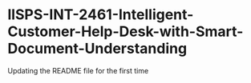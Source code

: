 # llSPS-INT-2461-Intelligent-Customer-Help-Desk-with-Smart-Document-Understanding
Updating the README file for the first time
